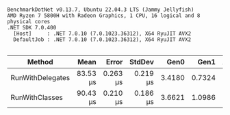 ```

BenchmarkDotNet v0.13.7, Ubuntu 22.04.3 LTS (Jammy Jellyfish)
AMD Ryzen 7 5800H with Radeon Graphics, 1 CPU, 16 logical and 8 physical cores
.NET SDK 7.0.400
  [Host]     : .NET 7.0.10 (7.0.1023.36312), X64 RyuJIT AVX2
  DefaultJob : .NET 7.0.10 (7.0.1023.36312), X64 RyuJIT AVX2


```
|           Method |     Mean |    Error |   StdDev |   Gen0 |   Gen1 | Allocated |
|----------------- |---------:|---------:|---------:|-------:|-------:|----------:|
| RunWithDelegates | 83.53 μs | 0.263 μs | 0.219 μs | 3.4180 | 0.7324 | 280.98 KB |
|   RunWithClasses | 90.43 μs | 0.210 μs | 0.186 μs | 3.6621 | 1.0986 | 304.42 KB |
